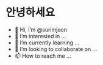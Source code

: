 # 안녕하세요
- 👋 Hi, I’m @surimjeon
- 👀 I’m interested in ...
- 🌱 I’m currently learning ...
- 💞️ I’m looking to collaborate on ...
- 📫 How to reach me ...

